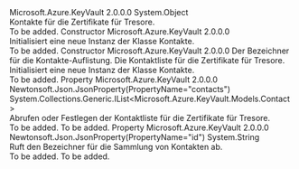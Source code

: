 <Type Name="Contacts" FullName="Microsoft.Azure.KeyVault.Models.Contacts">
  <TypeSignature Language="C#" Value="public class Contacts" />
  <TypeSignature Language="ILAsm" Value=".class public auto ansi beforefieldinit Contacts extends System.Object" />
  <TypeSignature Language="DocId" Value="T:Microsoft.Azure.KeyVault.Models.Contacts" />
  <TypeSignature Language="VB.NET" Value="Public Class Contacts" />
  <TypeSignature Language="F#" Value="type Contacts = class" />
  <AssemblyInfo>
    <AssemblyName>Microsoft.Azure.KeyVault</AssemblyName>
    <AssemblyVersion>2.0.0.0</AssemblyVersion>
  </AssemblyInfo>
  <Base>
    <BaseTypeName>System.Object</BaseTypeName>
  </Base>
  <Interfaces />
  <Docs>
    <summary>
            Kontakte für die Zertifikate für Tresore.
            </summary>
    <remarks>To be added.</remarks>
  </Docs>
  <Members>
    <Member MemberName=".ctor">
      <MemberSignature Language="C#" Value="public Contacts ();" />
      <MemberSignature Language="ILAsm" Value=".method public hidebysig specialname rtspecialname instance void .ctor() cil managed" />
      <MemberSignature Language="DocId" Value="M:Microsoft.Azure.KeyVault.Models.Contacts.#ctor" />
      <MemberSignature Language="VB.NET" Value="Public Sub New ()" />
      <MemberType>Constructor</MemberType>
      <AssemblyInfo>
        <AssemblyName>Microsoft.Azure.KeyVault</AssemblyName>
        <AssemblyVersion>2.0.0.0</AssemblyVersion>
      </AssemblyInfo>
      <Parameters />
      <Docs>
        <summary>
            Initialisiert eine neue Instanz der Klasse Kontakte.
            </summary>
        <remarks>To be added.</remarks>
      </Docs>
    </Member>
    <Member MemberName=".ctor">
      <MemberSignature Language="C#" Value="public Contacts (string id = null, System.Collections.Generic.IList&lt;Microsoft.Azure.KeyVault.Models.Contact&gt; contactList = null);" />
      <MemberSignature Language="ILAsm" Value=".method public hidebysig specialname rtspecialname instance void .ctor(string id, class System.Collections.Generic.IList`1&lt;class Microsoft.Azure.KeyVault.Models.Contact&gt; contactList) cil managed" />
      <MemberSignature Language="DocId" Value="M:Microsoft.Azure.KeyVault.Models.Contacts.#ctor(System.String,System.Collections.Generic.IList{Microsoft.Azure.KeyVault.Models.Contact})" />
      <MemberSignature Language="VB.NET" Value="Public Sub New (Optional id As String = null, Optional contactList As IList(Of Contact) = null)" />
      <MemberSignature Language="F#" Value="new Microsoft.Azure.KeyVault.Models.Contacts : string * System.Collections.Generic.IList&lt;Microsoft.Azure.KeyVault.Models.Contact&gt; -&gt; Microsoft.Azure.KeyVault.Models.Contacts" Usage="new Microsoft.Azure.KeyVault.Models.Contacts (id, contactList)" />
      <MemberType>Constructor</MemberType>
      <AssemblyInfo>
        <AssemblyName>Microsoft.Azure.KeyVault</AssemblyName>
        <AssemblyVersion>2.0.0.0</AssemblyVersion>
      </AssemblyInfo>
      <Parameters>
        <Parameter Name="id" Type="System.String" />
        <Parameter Name="contactList" Type="System.Collections.Generic.IList&lt;Microsoft.Azure.KeyVault.Models.Contact&gt;" />
      </Parameters>
      <Docs>
        <param name="id">Der Bezeichner für die Kontakte-Auflistung.</param>
        <param name="contactList">Die Kontaktliste für die Zertifikate für Tresore.</param>
        <summary>
            Initialisiert eine neue Instanz der Klasse Kontakte.
            </summary>
        <remarks>To be added.</remarks>
      </Docs>
    </Member>
    <Member MemberName="ContactList">
      <MemberSignature Language="C#" Value="public System.Collections.Generic.IList&lt;Microsoft.Azure.KeyVault.Models.Contact&gt; ContactList { get; set; }" />
      <MemberSignature Language="ILAsm" Value=".property instance class System.Collections.Generic.IList`1&lt;class Microsoft.Azure.KeyVault.Models.Contact&gt; ContactList" />
      <MemberSignature Language="DocId" Value="P:Microsoft.Azure.KeyVault.Models.Contacts.ContactList" />
      <MemberSignature Language="VB.NET" Value="Public Property ContactList As IList(Of Contact)" />
      <MemberSignature Language="F#" Value="member this.ContactList : System.Collections.Generic.IList&lt;Microsoft.Azure.KeyVault.Models.Contact&gt; with get, set" Usage="Microsoft.Azure.KeyVault.Models.Contacts.ContactList" />
      <MemberType>Property</MemberType>
      <AssemblyInfo>
        <AssemblyName>Microsoft.Azure.KeyVault</AssemblyName>
        <AssemblyVersion>2.0.0.0</AssemblyVersion>
      </AssemblyInfo>
      <Attributes>
        <Attribute>
          <AttributeName>Newtonsoft.Json.JsonProperty(PropertyName="contacts")</AttributeName>
        </Attribute>
      </Attributes>
      <ReturnValue>
        <ReturnType>System.Collections.Generic.IList&lt;Microsoft.Azure.KeyVault.Models.Contact&gt;</ReturnType>
      </ReturnValue>
      <Docs>
        <summary>
            Abrufen oder Festlegen der Kontaktliste für die Zertifikate für Tresore.
            </summary>
        <value>To be added.</value>
        <remarks>To be added.</remarks>
      </Docs>
    </Member>
    <Member MemberName="Id">
      <MemberSignature Language="C#" Value="public string Id { get; }" />
      <MemberSignature Language="ILAsm" Value=".property instance string Id" />
      <MemberSignature Language="DocId" Value="P:Microsoft.Azure.KeyVault.Models.Contacts.Id" />
      <MemberSignature Language="VB.NET" Value="Public ReadOnly Property Id As String" />
      <MemberSignature Language="F#" Value="member this.Id : string" Usage="Microsoft.Azure.KeyVault.Models.Contacts.Id" />
      <MemberType>Property</MemberType>
      <AssemblyInfo>
        <AssemblyName>Microsoft.Azure.KeyVault</AssemblyName>
        <AssemblyVersion>2.0.0.0</AssemblyVersion>
      </AssemblyInfo>
      <Attributes>
        <Attribute>
          <AttributeName>Newtonsoft.Json.JsonProperty(PropertyName="id")</AttributeName>
        </Attribute>
      </Attributes>
      <ReturnValue>
        <ReturnType>System.String</ReturnType>
      </ReturnValue>
      <Docs>
        <summary>
            Ruft den Bezeichner für die Sammlung von Kontakten ab.
            </summary>
        <value>To be added.</value>
        <remarks>To be added.</remarks>
      </Docs>
    </Member>
  </Members>
</Type>